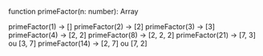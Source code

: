 function primeFactor(n: number): Array<number>

primeFactor(1) -> []
primeFactor(2) -> [2]
primeFactor(3) -> [3]
primeFactor(4) -> [2, 2]
primeFactor(8) -> [2, 2, 2]
primeFactor(21) -> [7, 3] ou [3, 7]
primeFactor(14) -> [2, 7] ou [7, 2]
